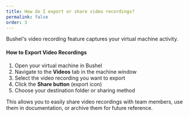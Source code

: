 ```yaml
---
title: How do I export or share video recordings?
permalink: false
order: 3
---
```


Bushel's video recording feature captures your virtual machine activity.

#### How to Export Video Recordings

1. Open your virtual machine in Bushel
2. Navigate to the **Videos** tab in the machine window
3. Select the video recording you want to export
4. Click the **Share button** (export icon)
5. Choose your destination folder or sharing method

This allows you to easily share video recordings with team members, use them in documentation, or archive them for future reference.
